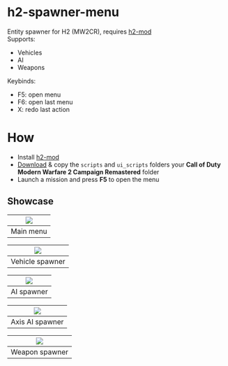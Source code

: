 # h2-spawner-menu

Entity spawner for H2 (MW2CR), requires [h2-mod](https://github.com/fedddddd/h2-mod)  
Supports:
* Vehicles
* AI
* Weapons

Keybinds:
* F5: open menu
* F6: open last menu
* X: redo last action

# How
* Install [h2-mod](https://github.com/fedddddd/h2-mod#download)
* [Download](https://github.com/fedddddd/h2-survival-mod/releases) & copy the `scripts` and `ui_scripts` folders your **Call of Duty Modern Warfare 2 Campaign Remastered** folder
* Launch a mission and press **F5** to open the menu

## Showcase

| <img src="assets/github/main.png?raw=true" /> |
|:-:|
| Main menu |

| <img src="assets/github/vehicle.png?raw=true" /> |
|:-:|
| Vehicle spawner |

| <img src="assets/github/ai.png?raw=true" /> |
|:-:|
| AI spawner |

| <img src="assets/github/axis_ai.png?raw=true" /> |
|:-:|
| Axis AI spawner |

| <img src="assets/github/weapon.png?raw=true" /> |
|:-:|
| Weapon spawner |
